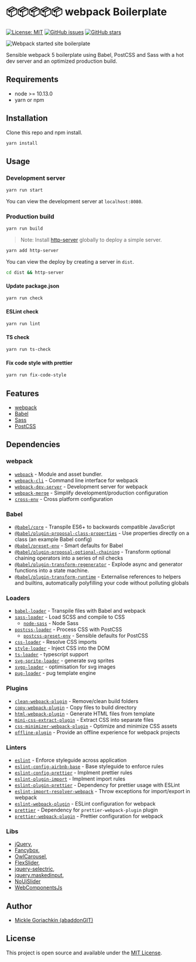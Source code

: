# 📦📦📦📦📦 webpack Boilerplate

[![License: MIT](https://img.shields.io/badge/License-MIT-blue.svg)](https://opensource.org/licenses/MIT)
[![GitHub issues](https://img.shields.io/github/issues/abaddonGIT/abba-webpack-boilerplate)](https://github.com/abaddonGIT/abba-webpack-boilerplate/issues)
[![GitHub stars](https://img.shields.io/github/stars/abaddonGIT/abba-webpack-boilerplate)](https://github.com/abaddonGIT/abba-webpack-boilerplate/stargazers)

![Webpack started site boilerplate](https://miro.medium.com/max/2000/1*Ko-WJyAJ1uoOX4LHaHkweA.png)

Sensible webpack 5 boilerplate using Babel, PostCSS and Sass with a hot dev server and an optimized production build.

## Requirements
- node >= 10.13.0
- yarn or npm

## Installation

Clone this repo and npm install. 

```bash
yarn install
```

## Usage

### Development server

```bash
yarn run start
```

You can view the development server at `localhost:8080`.

### Production build

```bash
yarn run build
```

> Note: Install [http-server](https://www.npmjs.com/package/http-server) globally to deploy a simple server.

```bash
yarn add http-server
```

You can view the deploy by creating a server in `dist`.

```bash
cd dist && http-server
```

#### Update package.json
```bash
yarn run check
```
#### ESLint check
```bash
yarn run lint
```
#### TS check
```bash
yarn run ts-check
```
#### Fix code style with prettier
```bash
yarn run fix-code-style 
```

## Features

- [webpack](https://webpack.js.org/)
- [Babel](https://babeljs.io/)
- [Sass](https://sass-lang.com/)
- [PostCSS](https://postcss.org/)

## Dependencies

### webpack

- [`webpack`](https://github.com/webpack/webpack) - Module and asset bundler.
- [`webpack-cli`](https://github.com/webpack/webpack-cli) - Command line interface for webpack
- [`webpack-dev-server`](https://github.com/webpack/webpack-dev-server) - Development server for webpack
- [`webpack-merge`](https://github.com/survivejs/webpack-merge) - Simplify development/production configuration
- [`cross-env`](https://github.com/kentcdodds/cross-env) - Cross platform configuration

### Babel

- [`@babel/core`](https://www.npmjs.com/package/@babel/core) - Transpile ES6+ to backwards compatible JavaScript
- [`@babel/plugin-proposal-class-properties`](https://babeljs.io/docs/en/babel-plugin-proposal-class-properties) - Use properties directly on a class (an example Babel config)
- [`@babel/preset-env`](https://babeljs.io/docs/en/babel-preset-env) - Smart defaults for Babel
- [`@babel/plugin-proposal-optional-chaining`](https://babeljs.io/docs/en/babel-plugin-proposal-optional-chaining.html) - Transform optional chaining operators into a series of nil checks
- [`@babel/plugin-transform-regenerator`](https://babeljs.io/docs/en/babel-plugin-transform-regenerator) - Explode async and generator functions into a state machine.
- [`@babel/plugin-transform-runtime`](https://babeljs.io/docs/en/babel-plugin-transform-runtime) - Externalise references to helpers and builtins, automatically polyfilling your code without polluting globals

### Loaders

- [`babel-loader`](https://webpack.js.org/loaders/babel-loader/) - Transpile files with Babel and webpack
- [`sass-loader`](https://webpack.js.org/loaders/sass-loader/) - Load SCSS and compile to CSS
  - [`node-sass`](https://github.com/sass/node-sass) - Node Sass
- [`postcss-loader`](https://webpack.js.org/loaders/postcss-loader/) - Process CSS with PostCSS
  - [`postcss-preset-env`](https://www.npmjs.com/package/postcss-preset-env) - Sensible defaults for PostCSS
- [`css-loader`](https://webpack.js.org/loaders/css-loader/) - Resolve CSS imports
- [`style-loader`](https://webpack.js.org/loaders/style-loader/) - Inject CSS into the DOM
- [`ts-loader`](https://github.com/TypeStrong/ts-loader) - typescript support
- [`svg-sprite-loader`](https://github.com/JetBrains/svg-sprite-loader) - generate svg sprites
- [`svgo-loader`](https://github.com/rpominov/svgo-loader) - optimisation for svg images
- [`pug-loader`](https://github.com/pugjs/pug-loader) - pug template engine

### Plugins

- [`clean-webpack-plugin`](https://github.com/johnagan/clean-webpack-plugin) - Remove/clean build folders
- [`copy-webpack-plugin`](https://github.com/webpack-contrib/copy-webpack-plugin) - Copy files to build directory
- [`html-webpack-plugin`](https://github.com/jantimon/html-webpack-plugin) - Generate HTML files from template
- [`mini-css-extract-plugin`](https://github.com/webpack-contrib/mini-css-extract-plugin) - Extract CSS into separate files
- [`css-minimizer-webpack-plugin`](https://webpack.js.org/plugins/css-minimizer-webpack-plugin/) - Optimize and minimize CSS assets
- [`offline-plugin`](https://github.com/NekR/offline-plugin) - Provide an offline experience for webpack projects

### Linters

- [`eslint`](https://github.com/eslint/eslint) - Enforce styleguide across application
- [`eslint-config-airbnb-base`](https://github.com/airbnb/javascript/tree/master/packages/eslint-config-airbnb-base) - Base styleguide to enforce rules
- [`eslint-config-prettier`](https://github.com/prettier/eslint-config-prettier) - Implment prettier rules
- [`eslint-plugin-import`](https://github.com/benmosher/eslint-plugin-import) - Implment import rules
- [`eslint-plugin-prettier`](https://github.com/prettier/eslint-plugin-prettier) - Dependency for prettier usage with ESLint
- [`eslint-import-resolver-webpack`](https://github.com/benmosher/eslint-plugin-import/tree/master/resolvers/webpack) - Throw exceptions for import/export in webpack
- [`eslint-webpack-plugin`](https://github.com/webpack-contrib/eslint-webpack-plugin) - ESLint configuration for webpack
- [`prettier`](https://github.com/prettier/prettier) - Dependency for `prettier-webpack-plugin` plugin
- [`prettier-webpack-plugin`](https://github.com/hawkins/prettier-webpack-plugin) - Prettier configuration for webpack

### Libs

- [jQuery](https://jquery.com/), 
- [Fancybox](https://fancyapps.com/fancybox/3/), 
- [OwlCarousel](https://owlcarousel2.github.io/OwlCarousel2/), 
- [FlexSlider](http://flexslider.woothemes.com/),
- [jquery-selectric](https://selectric.js.org/),
- [jquery.maskedinput](https://github.com/digitalBush/jquery.maskedinput),
- [NoUiSlider](https://refreshless.com/nouislider/)
- [WebComponentsJs](https://github.com/webcomponents/polyfills/tree/master/packages/webcomponentsjs)

## Author

- [Mickle Goriachkin (abaddonGIT) ](https://github.com/abaddonGIT)

## License

This project is open source and available under the [MIT License](LICENSE).